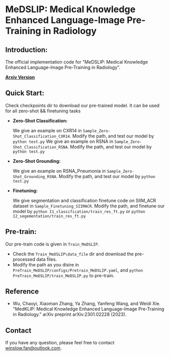 # MeDSLIP: Medical Knowledge Enhanced Language-Image Pre-Training in Radiology

## Introduction:

The official implementation  code for "MeDSLIP: Medical Knowledge Enhanced Language-Image Pre-Training in Radiology".
<!-- 
[**Paper Web**](https://chaoyi-wu.github.io/MeDSLIP/) -->

[**Arxiv Version**](https://arxiv.org/abs/2403.10635)

## Quick Start:
Check checkpoints dir to download our pre-trained model. It can be used for all zero-shot && finetuning tasks

* **Zero-Shot Classification:**

    We give an example on CXR14 in ```Sample_Zero-Shot_Classification_CXR14```. Modify the path, and test our model by ```python test.py```
    We give an example on RSNA in ```Sample_Zero-Shot_Classification_RSNA```. Modify the path, and test our model by ```python test.py```
    
* **Zero-Shot Grounding:**

    We give an example on RSNA_Pneumonia in ```Sample_Zero-Shot_Grounding_RSNA```. Modify the path, and test our model by ```python test.py```
* **Finetuning:**

    We give segmentation and classification finetune code on SIIM_ACR dataset in ```Sample_Finetuning_SIIMACR```. Modify the path, and finetune our model by ```python I1_classification/train_res_ft.py``` or ```python I2_segementation/train_res_ft.py```

## Pre-train:
Our pre-train code is given in ```Train_MeDSLIP```.
* Check the ```Train_MeDSLIP\data_file``` dir and download the pre-processed data files.
* Modify the path as you disire in ```PreTrain_MeDSLIP/configs/Pretrain_MeDSLIP.yaml```, and ```python PreTrain_MeDSLIP/train_MeDSLIP.py``` to pre-train.

## Reference
- Wu, Chaoyi, Xiaoman Zhang, Ya Zhang, Yanfeng Wang, and Weidi Xie. "MedKLIP: Medical Knowledge Enhanced Language-Image Pre-Training in Radiology." arXiv preprint arXiv:2301.02228 (2023).
## Contact
If you have any question, please feel free to contact winslow.fan@outlook.com.
